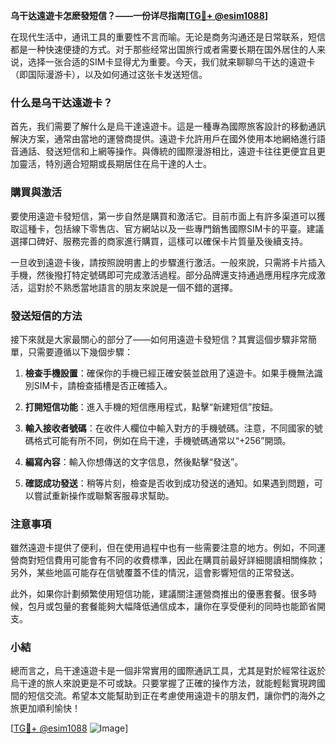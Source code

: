**乌干达遠遊卡怎麽發短信？——一份详尽指南[[TG💪+ @esim1088](https://t.me/s/esim1088)]**

在现代生活中，通讯工具的重要性不言而喻。无论是商务沟通还是日常联系，短信都是一种快速便捷的方式。对于那些经常出国旅行或者需要长期在国外居住的人来说，选择一张合适的SIM卡显得尤为重要。今天，我们就来聊聊乌干达的遠遊卡（即国际漫游卡），以及如何通过这张卡发送短信。

### 什么是乌干达遠遊卡？

首先，我们需要了解什么是烏干達遠遊卡。這是一種專為國際旅客設計的移動通訊解決方案，通常由當地的運營商提供。遠遊卡允許用戶在國外使用本地網絡進行語音通話、發送短信和上網等操作。與傳統的國際漫游相比，遠遊卡往往更便宜且更加靈活，特別適合短期或長期居住在烏干達的人士。

### 購買與激活

要使用遠遊卡發短信，第一步自然是購買和激活它。目前市面上有許多渠道可以獲取這種卡，包括線下零售店、官方網站以及一些專門銷售國際SIM卡的平臺。建議選擇口碑好、服務完善的商家進行購買，這樣可以確保卡片質量及後續支持。

一旦收到遠遊卡後，請按照說明書上的步驟進行激活。一般來說，只需將卡片插入手機，然後撥打特定號碼即可完成激活過程。部分品牌還支持通過應用程序完成激活，這對於不熟悉當地語言的朋友來說是一個不錯的選擇。

### 發送短信的方法

接下來就是大家最關心的部分了——如何用遠遊卡發短信？其實這個步驟非常簡單，只需要遵循以下幾個步驟：

1. **檢查手機設置**：確保你的手機已經正確安裝並啟用了遠遊卡。如果手機無法識別SIM卡，請檢查插槽是否正確插入。

2. **打開短信功能**：進入手機的短信應用程式，點擊“新建短信”按鈕。

3. **輸入接收者號碼**：在收件人欄位中輸入對方的手機號碼。注意，不同國家的號碼格式可能有所不同，例如在烏干達，手機號碼通常以“+256”開頭。

4. **編寫內容**：輸入你想傳送的文字信息，然後點擊“發送”。

5. **確認成功發送**：稍等片刻，檢查是否收到成功發送的通知。如果遇到問題，可以嘗試重新操作或聯繫客服尋求幫助。

### 注意事項

雖然遠遊卡提供了便利，但在使用過程中也有一些需要注意的地方。例如，不同運營商對短信費用可能會有不同的收費標準，因此在購買前最好詳細閱讀相關條款；另外，某些地區可能存在信號覆蓋不佳的情況，這會影響短信的正常發送。

此外，如果你計劃頻繁使用短信功能，建議關注運營商推出的優惠套餐。很多時候，包月或包量的套餐能夠大幅降低通信成本，讓你在享受便利的同時也能節省開支。

### 小結

總而言之，烏干達遠遊卡是一個非常實用的國際通訊工具，尤其是對於經常往返於烏干達的旅人來說更是不可或缺。只要掌握了正確的操作方法，就能輕鬆實現跨國間的短信交流。希望本文能幫助到正在考慮使用遠遊卡的朋友們，讓你們的海外之旅更加順利愉快！

[[TG💪+ @esim1088](https://t.me/s/esim1088) ![Image](https://i.postimg.cc/4NQfJmqS/Snipaste-2025-05-13-00-14-12.png)]